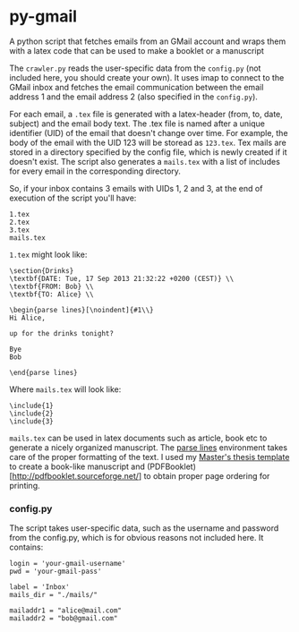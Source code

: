 py-gmail
========

A python script that fetches emails from an GMail account and wraps them with a latex code that can be used to make a booklet or a manuscript


The `crawler.py` reads the user-specific data from the `config.py` (not included here, you should create your own). It uses imap to connect to the GMail inbox and fetches the email communication between the email address 1 and the email address 2 (also specified in the `config.py`). 

For each email, a `.tex` file is generated with a latex-header (from, to, date, subject) and the email body text. The .tex file is named after a unique identifier (UID) of the email that doesn't change over time. For example, the body of the email with the UID 123 will be storead as `123.tex`. Tex mails are stored in a directory specified by the config file, which is newly created if it doesn't exist. The script also generates a `mails.tex` with a list of includes for every email in the corresponding directory.

So, if your inbox contains 3 emails with UIDs 1, 2 and 3, at the end of execution of the script you'll have:
```
1.tex
2.tex
3.tex
mails.tex
```

`1.tex` might look like:

```
\section{Drinks}
\textbf{DATE: Tue, 17 Sep 2013 21:32:22 +0200 (CEST)} \\
\textbf{FROM: Bob} \\
\textbf{TO: Alice} \\
 
\begin{parse lines}[\noindent]{#1\\} 
Hi Alice,

up for the drinks tonight?

Bye
Bob

\end{parse lines} 

```

Where `mails.tex` will look like:
```
\include{1}
\include{2}
\include{3}
```


`mails.tex` can be used in latex documents such as article, book etc to generate a nicely organized manuscript. The [parse lines](http://www.ctan.org/tex-archive/macros/latex/contrib/parselines) environment takes care of the proper formatting of the text. I used my [Master's thesis template](https://github.com/ikajic/uni-templates/tree/master/thesis/masterthesis) to create a book-like manuscript and (PDFBooklet)[http://pdfbooklet.sourceforge.net/] to obtain proper page ordering for printing.


### config.py

The script takes user-specific data, such as the username and password from the config.py, which is for obvious reasons not included here. It contains:

```
login = 'your-gmail-username'
pwd = 'your-gmail-pass'

label = 'Inbox'
mails_dir = "./mails/"

mailaddr1 = "alice@mail.com"
mailaddr2 = "bob@gmail.com"
```

